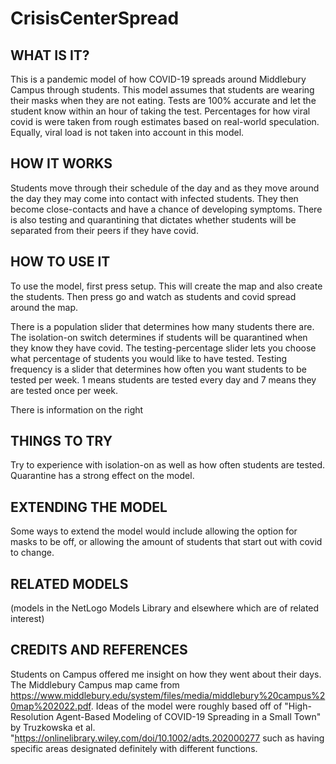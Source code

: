 # CrisisCenterSpread

## WHAT IS IT?

This is a pandemic model of how COVID-19 spreads around Middlebury Campus through students. This model assumes that students are wearing their masks when they are not eating. Tests are 100% accurate and let the student know within an hour of taking the test. Percentages for how viral covid is were taken from rough estimates based on real-world speculation. Equally, viral load is not taken into account in this model. 

## HOW IT WORKS
Students move through their schedule of the day and as they move around the day they may come into contact with infected students. They then become close-contacts and have a chance of developing symptoms. There is also testing and quarantining that dictates whether students will be separated from their peers if they have covid. 


## HOW TO USE IT

To use the model, first press setup. This will create the map and also create the students. Then press go and watch as students and covid spread around the map. 

There is a population slider that determines how many students there are. The isolation-on switch determines if students will be quarantined when they know they have covid. The testing-percentage slider lets you choose what percentage of students you would like to have tested. Testing frequency is a slider that determines how often you want students to be tested per week. 1 means students are tested every day and 7 means they are tested once per week. 

There is information on the right 

## THINGS TO TRY
Try to experience with isolation-on as well as how often students are tested. Quarantine has a strong effect on the model. 

## EXTENDING THE MODEL

Some ways to extend the model would include allowing the option for masks to be off, or allowing the amount of students that start out with covid to change. 


## RELATED MODELS

(models in the NetLogo Models Library and elsewhere which are of related interest)

## CREDITS AND REFERENCES
Students on Campus offered me insight on how they went about their days. The Middlebury Campus map came from https://www.middlebury.edu/system/files/media/middlebury%20campus%20map%202022.pdf. 
Ideas of the model were roughly based off of "High-Resolution Agent-Based Modeling of COVID-19 Spreading in a Small Town" by Truzkowska et al. "https://onlinelibrary.wiley.com/doi/10.1002/adts.202000277 such as having specific areas designated definitely with different functions.
